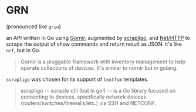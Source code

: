 # GRN

(pronounced like `grin`)

an API written in Go using [Gornir](https://nornir.tech/gornir/), augmented by [scrapligo](https://github.com/scrapli/scrapligo), and [Net/HTTP](https://pkg.go.dev/net/http) to scrape the output of show commands and return result as JSON. it's like `nrf`, but in Go.

> Gornir is a pluggable framework with inventory management to help operate collections of devices. It's similar to nornir but in golang.

 `scrapligo` was chosen for its support of `textfsm` templates.

> scrapligo -- scrap(e c)li (but in go!) -- is a Go library focused on connecting to devices, specifically network
> devices (routers/switches/firewalls/etc.) via SSH and NETCONF.
